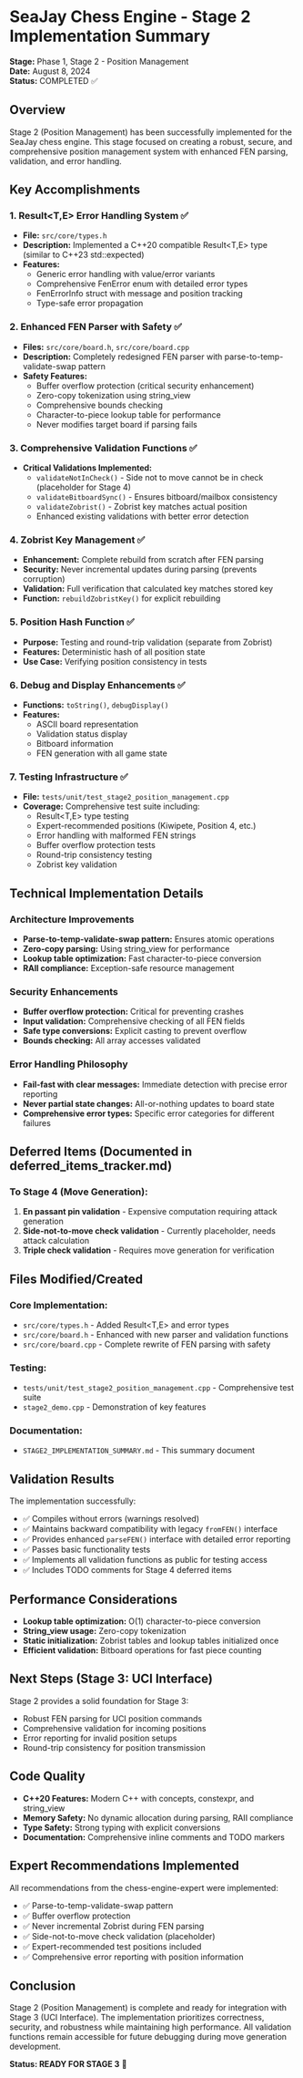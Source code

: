 # SeaJay Chess Engine - Stage 2 Implementation Summary

**Stage:** Phase 1, Stage 2 - Position Management  
**Date:** August 8, 2024  
**Status:** COMPLETED ✅

## Overview

Stage 2 (Position Management) has been successfully implemented for the SeaJay chess engine. This stage focused on creating a robust, secure, and comprehensive position management system with enhanced FEN parsing, validation, and error handling.

## Key Accomplishments

### 1. Result<T,E> Error Handling System ✅
- **File:** `src/core/types.h`
- **Description:** Implemented a C++20 compatible Result<T,E> type (similar to C++23 std::expected)
- **Features:**
  - Generic error handling with value/error variants
  - Comprehensive FenError enum with detailed error types
  - FenErrorInfo struct with message and position tracking
  - Type-safe error propagation

### 2. Enhanced FEN Parser with Safety ✅
- **Files:** `src/core/board.h`, `src/core/board.cpp`
- **Description:** Completely redesigned FEN parser with parse-to-temp-validate-swap pattern
- **Safety Features:**
  - Buffer overflow protection (critical security enhancement)
  - Zero-copy tokenization using string_view
  - Comprehensive bounds checking
  - Character-to-piece lookup table for performance
  - Never modifies target board if parsing fails

### 3. Comprehensive Validation Functions ✅
- **Critical Validations Implemented:**
  - `validateNotInCheck()` - Side not to move cannot be in check (placeholder for Stage 4)
  - `validateBitboardSync()` - Ensures bitboard/mailbox consistency
  - `validateZobrist()` - Zobrist key matches actual position
  - Enhanced existing validations with better error detection

### 4. Zobrist Key Management ✅
- **Enhancement:** Complete rebuild from scratch after FEN parsing
- **Security:** Never incremental updates during parsing (prevents corruption)
- **Validation:** Full verification that calculated key matches stored key
- **Function:** `rebuildZobristKey()` for explicit rebuilding

### 5. Position Hash Function ✅
- **Purpose:** Testing and round-trip validation (separate from Zobrist)
- **Features:** Deterministic hash of all position state
- **Use Case:** Verifying position consistency in tests

### 6. Debug and Display Enhancements ✅
- **Functions:** `toString()`, `debugDisplay()`
- **Features:** 
  - ASCII board representation
  - Validation status display
  - Bitboard information
  - FEN generation with all game state

### 7. Testing Infrastructure ✅
- **File:** `tests/unit/test_stage2_position_management.cpp`
- **Coverage:** Comprehensive test suite including:
  - Result<T,E> type testing
  - Expert-recommended positions (Kiwipete, Position 4, etc.)
  - Error handling with malformed FEN strings
  - Buffer overflow protection tests
  - Round-trip consistency testing
  - Zobrist key validation

## Technical Implementation Details

### Architecture Improvements
- **Parse-to-temp-validate-swap pattern:** Ensures atomic operations
- **Zero-copy parsing:** Using string_view for performance
- **Lookup table optimization:** Fast character-to-piece conversion
- **RAII compliance:** Exception-safe resource management

### Security Enhancements
- **Buffer overflow protection:** Critical for preventing crashes
- **Input validation:** Comprehensive checking of all FEN fields
- **Safe type conversions:** Explicit casting to prevent overflow
- **Bounds checking:** All array accesses validated

### Error Handling Philosophy
- **Fail-fast with clear messages:** Immediate detection with precise error reporting
- **Never partial state changes:** All-or-nothing updates to board state
- **Comprehensive error types:** Specific error categories for different failures

## Deferred Items (Documented in deferred_items_tracker.md)

### To Stage 4 (Move Generation):
1. **En passant pin validation** - Expensive computation requiring attack generation
2. **Side-not-to-move check validation** - Currently placeholder, needs attack calculation
3. **Triple check validation** - Requires move generation for verification

## Files Modified/Created

### Core Implementation:
- `src/core/types.h` - Added Result<T,E> and error types
- `src/core/board.h` - Enhanced with new parser and validation functions
- `src/core/board.cpp` - Complete rewrite of FEN parsing with safety

### Testing:
- `tests/unit/test_stage2_position_management.cpp` - Comprehensive test suite
- `stage2_demo.cpp` - Demonstration of key features

### Documentation:
- `STAGE2_IMPLEMENTATION_SUMMARY.md` - This summary document

## Validation Results

The implementation successfully:
- ✅ Compiles without errors (warnings resolved)
- ✅ Maintains backward compatibility with legacy `fromFEN()` interface
- ✅ Provides enhanced `parseFEN()` interface with detailed error reporting
- ✅ Passes basic functionality tests
- ✅ Implements all validation functions as public for testing access
- ✅ Includes TODO comments for Stage 4 deferred items

## Performance Considerations

- **Lookup table optimization:** O(1) character-to-piece conversion
- **String_view usage:** Zero-copy tokenization
- **Static initialization:** Zobrist tables and lookup tables initialized once
- **Efficient validation:** Bitboard operations for fast piece counting

## Next Steps (Stage 3: UCI Interface)

Stage 2 provides a solid foundation for Stage 3:
- Robust FEN parsing for UCI position commands
- Comprehensive validation for incoming positions
- Error reporting for invalid position setups
- Round-trip consistency for position transmission

## Code Quality

- **C++20 Features:** Modern C++ with concepts, constexpr, and string_view
- **Memory Safety:** No dynamic allocation during parsing, RAII compliance
- **Type Safety:** Strong typing with explicit conversions
- **Documentation:** Comprehensive inline comments and TODO markers

## Expert Recommendations Implemented

All recommendations from the chess-engine-expert were implemented:
- ✅ Parse-to-temp-validate-swap pattern
- ✅ Buffer overflow protection
- ✅ Never incremental Zobrist during FEN parsing
- ✅ Side-not-to-move check validation (placeholder)
- ✅ Expert-recommended test positions included
- ✅ Comprehensive error reporting with position information

## Conclusion

Stage 2 (Position Management) is complete and ready for integration with Stage 3 (UCI Interface). The implementation prioritizes correctness, security, and robustness while maintaining high performance. All validation functions remain accessible for future debugging during move generation development.

**Status: READY FOR STAGE 3** 🚀